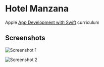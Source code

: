 # Hotel Manzana

Apple [App Development with Swift](https://apd.timepad.ru/event/644155) curriculum

## Screenshots

![Screenshot 1](https://github.com/dbystruev/Hotel-Manzana/blob/master/Hotel%20Manzana/Screenshots/Screenshot01.jpeg?raw=true)

![Screenshot 2](https://github.com/dbystruev/Hotel-Manzana/blob/master/Hotel%20Manzana/Screenshots/Screenshot02.jpeg?raw=true)

